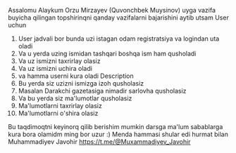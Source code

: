 Assalomu Alaykum Orzu Mirzayev (Quvonchbek Muysinov) uyga vazifa buyicha qilingan topshirinqni qanday vazifalarni bajarishini aytib utsam 
User uchun
1. User jadvali bor bunda uzi istagan odam registratsiya va logindan uta oladi
2. Va u yerda uzing ismidan tashqari boshqa ism ham qusholadi
3. Va uz ismizni taxrirlay olasiz
4. Va uz ismizni uchira oladi 
5. va hamma userni kura oladi
Description
1. Bu yerda siz uzizni ismizga izoh qusholasiz
2. Masalan Darakchi gazetasiga nimadir sarlovha qusholasiz
3. Va bu yerda siz ma'lumotlar qusholasiz 
4. Ma'lumotlarni taxrirlay olasiz
5. Ma'lumotlarni o'shira olasiz

Bu taqdimoqtni keyinorq qilib berishim mumkin darsga ma'lum sabablarga kura bora olamidm ming bor uzur :)
Menda hammasi shular edi hurmat bilan Muhammadiyev Javohir https://t.me/@Muxammadiyev_Javohir 